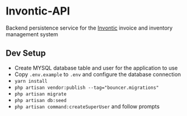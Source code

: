 # Invontic-API

Backend persistence service for the [Invontic](https://github.com/Radet5/invontic-base) invoice and inventory management system

## Dev Setup
- Create MYSQL database table and user for the application to use
- Copy `.env.example` to `.env` and configure the database connection
- `yarn install`
- `php artisan vendor:publish --tag="bouncer.migrations"`
- `php artisan migrate`
- `php artisan db:seed`
- `php artisan command:createSuperUser` and follow prompts